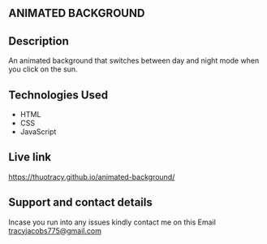 ## ANIMATED BACKGROUND

## Description
An animated background that switches between day and night mode when you click on the sun.
## Technologies Used
* HTML
* CSS
* JavaScript

## Live link
https://thuotracy.github.io/animated-background/

## Support and contact details
Incase you run into any issues kindly contact me on this Email tracyjacobs775@gmail.com
